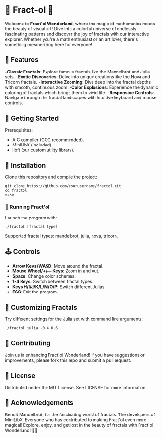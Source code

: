 # 🌸 Fract-ol 🌸

Welcome to **Fract'ol Wonderland**, where the magic of mathematics meets the beauty of visual art! Dive into a colorful universe of endlessly fascinating patterns and discover the joy of fractals with our interactive explorer. Whether you're a math enthusiast or an art lover, there's something mesmerizing here for everyone!

## 🎨 Features

-**Classic Fractals**: Explore famous fractals like the Mandelbrot and Julia sets.
-**Exotic Discoveries**: Delve into unique creations like the Nova and Tricorn fractals.
-**Interactive Zooming**: Dive deep into the fractal depths with smooth, continuous zoom.
-**Color Explosions**: Experience the dynamic coloring of fractals which brings them to vivid life.
-**Responsive Controls**: Navigate through the fractal landscapes with intuitive keyboard and mouse controls.

## 🚀 Getting Started

Prerequisites:
- A C compiler (GCC recommended).
- MiniLibX (included).
- libft (our custom utility library).

## 💾 Installation

Clone this repository and compile the project:
```
git clone https://github.com/yourusername/fractol.git
cd fractol
make
```
### 🚦 Running Fract'ol

Launch the program with:
```
./fractol [fractal type]
```
Supported fractal types: mandelbrot, julia, nova, tricorn.

## 🕹️ Controls

- **Arrow Keys/WASD**: Move around the fractal.
- **Mouse Wheel/+/— Keys**: Zoom in and out.
- **Space**: Change color schemes.
- **1-4 Keys**: Switch between fractal types.
- **Keys H/I/J/K/L/M/O/P**: Switch different Julias
- **ESC**: Exit the program.

## 🌟 Customizing Fractals

Try different settings for the Julia set with command line arguments:
```
./fractol julia -0.4 0.6
```

## 🎉 Contributing
Join us in enhancing Fract'ol Wonderland! If you have suggestions or improvements, please fork this repo and submit a pull request.

## 📜 License
Distributed under the MIT License. See LICENSE for more information.

## 🙏 Acknowledgements
Benoit Mandelbrot, for the fascinating world of fractals.
The developers of MiniLibX.
Everyone who has contributed to making Fract'ol even more magical!
Explore, enjoy, and get lost in the beauty of fractals with Fract'ol Wonderland! 🌌✨
